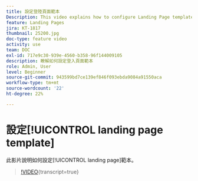 ```yaml
---
title: 設定登陸頁面範本
Description: This video explains how to configure Landing Page templates in Adobe Campaign Standard.
feature: Landing Pages
jira: KT-1817
thumbnail: 25200.jpg
doc-type: feature video
activity: use
team: DOC
exl-id: 717e9c30-939e-4560-b358-96f144009105
description: 瞭解如何設定登入頁面範本
role: Admin, User
level: Beginner
source-git-commit: 943599bd7ce139ef846f093ebda9084a91550aca
workflow-type: tm+mt
source-wordcount: '22'
ht-degree: 22%

---
```


# 設定[!UICONTROL landing page template]

此影片說明如何設定[!UICONTROL landing page]範本。

>[!VIDEO](https://video.tv.adobe.com/v/25200/?learn=on){transcript=true}
